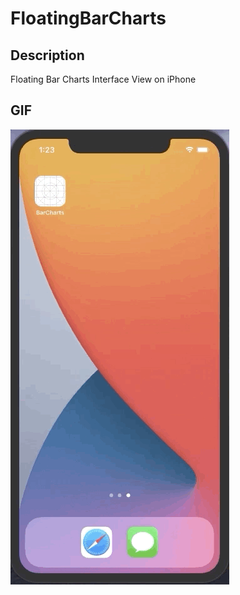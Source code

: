 # FloatingBarCharts
## Description
Floating Bar Charts Interface View on iPhone

## GIF
![Preview](Preview/BarCharts_Preview.gif)
